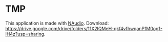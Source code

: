 # TMP
This application is made with [NAudio](https://github.com/naudio/NAudio).
Download:
https://drive.google.com/drive/folders/11X2IQMeH-qkf4vfhwqanPfM0og1-IH4z?usp=sharing.
